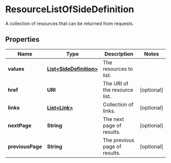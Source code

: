 

# ResourceListOfSideDefinition

A collection of resources that can be returned from requests.

## Properties

Name | Type | Description | Notes
------------ | ------------- | ------------- | -------------
**values** | [**List&lt;SideDefinition&gt;**](SideDefinition.md) | The resources to list. | 
**href** | **URI** | The URI of the resource list. |  [optional]
**links** | [**List&lt;Link&gt;**](Link.md) | Collection of links. |  [optional]
**nextPage** | **String** | The next page of results. |  [optional]
**previousPage** | **String** | The previous page of results. |  [optional]



